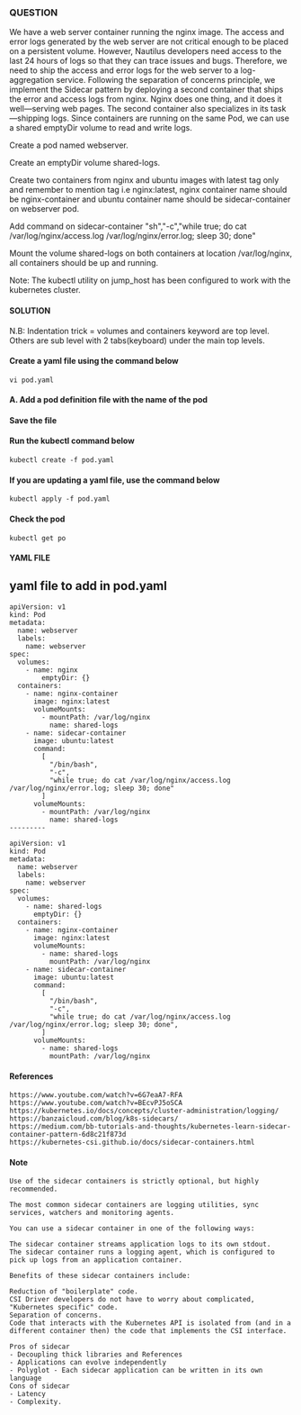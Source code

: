 ### QUESTION

We have a web server container running the nginx image. The access and error logs generated by the web server are not critical enough to be placed on a persistent volume. However, Nautilus developers need access to the last 24 hours of logs so that they can trace issues and bugs. Therefore, we need to ship the access and error logs for the web server to a log-aggregation service. Following the separation of concerns principle, we implement the Sidecar pattern by deploying a second container that ships the error and access logs from nginx. Nginx does one thing, and it does it well—serving web pages. The second container also specializes in its task—shipping logs. Since containers are running on the same Pod, we can use a shared emptyDir volume to read and write logs.

Create a pod named webserver.

Create an emptyDir volume shared-logs.

Create two containers from nginx and ubuntu images with latest tag only and remember to mention tag i.e nginx:latest, nginx container name should be nginx-container and ubuntu container name should be sidecar-container on webserver pod.

Add command on sidecar-container "sh","-c","while true; do cat /var/log/nginx/access.log /var/log/nginx/error.log; sleep 30; done"

Mount the volume shared-logs on both containers at location /var/log/nginx, all containers should be up and running.

Note: The kubectl utility on jump_host has been configured to work with the kubernetes cluster.


#### SOLUTION

N.B: Indentation trick = volumes and containers keyword are top level. Others are sub level with 2 tabs(keyboard) under the main top levels. 

#### Create a yaml file using the command below 
    
    vi pod.yaml

#### A. Add a pod definition file with the name of the pod 

#### Save the file 

#### Run the kubectl command below 

    kubectl create -f pod.yaml

#### If you are updating a yaml file, use the command below 

    kubectl apply -f pod.yaml

#### Check the pod

    kubectl get po 



#### YAML FILE

yaml file to add in pod.yaml
--------------------

    apiVersion: v1
    kind: Pod
    metadata:
      name: webserver
      labels:
        name: webserver
    spec:
      volumes:
        - name: nginx
            emptyDir: {}
      containers:
        - name: nginx-container 
          image: nginx:latest
          volumeMounts:
            - mountPath: /var/log/nginx 
              name: shared-logs
        - name: sidecar-container
          image: ubuntu:latest
          command:
            [
              "/bin/bash",
              "-c",
              "while true; do cat /var/log/nginx/access.log /var/log/nginx/error.log; sleep 30; done"
            ]
          volumeMounts:
            - mountPath: /var/log/nginx 
              name: shared-logs
    ---------

    apiVersion: v1
    kind: Pod
    metadata:
      name: webserver
      labels:
        name: webserver
    spec:
      volumes:
        - name: shared-logs
          emptyDir: {}
      containers:
        - name: nginx-container
          image: nginx:latest
          volumeMounts:
            - name: shared-logs
              mountPath: /var/log/nginx
        - name: sidecar-container
          image: ubuntu:latest
          command:
            [
              "/bin/bash",
              "-c",
              "while true; do cat /var/log/nginx/access.log /var/log/nginx/error.log; sleep 30; done",
            ]
          volumeMounts:
            - name: shared-logs
              mountPath: /var/log/nginx   


#### References

    https://www.youtube.com/watch?v=6G7eaA7-RFA 
    https://www.youtube.com/watch?v=BEcvPJ5oSCA 
    https://kubernetes.io/docs/concepts/cluster-administration/logging/ 
    https://banzaicloud.com/blog/k8s-sidecars/
    https://medium.com/bb-tutorials-and-thoughts/kubernetes-learn-sidecar-container-pattern-6d8c21f873d
    https://kubernetes-csi.github.io/docs/sidecar-containers.html 

#### Note

    Use of the sidecar containers is strictly optional, but highly recommended.

    The most common sidecar containers are logging utilities, sync services, watchers and monitoring agents. 

    You can use a sidecar container in one of the following ways:

    The sidecar container streams application logs to its own stdout.
    The sidecar container runs a logging agent, which is configured to pick up logs from an application container.

    Benefits of these sidecar containers include:

    Reduction of "boilerplate" code.
    CSI Driver developers do not have to worry about complicated, "Kubernetes specific" code.
    Separation of concerns.
    Code that interacts with the Kubernetes API is isolated from (and in a different container then) the code that implements the CSI interface.

    Pros of sidecar
    - Decoupling thick libraries and References
    - Applications can evolve independently 
    - Polyglot - Each sidecar application can be written in its own language
    Cons of sidecar
    - Latency 
    - Complexity. 

